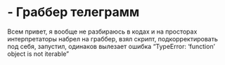 # - Граббер телеграмм
Всем привет, я вообще не разбираюсь в кодах и на просторах интерпретаторы набрел на граббер, взял скрипт, подкорректировать под себя, запустил, одинаков вылезает ошибка “TypeError: ‘function’ object is not iterable”
